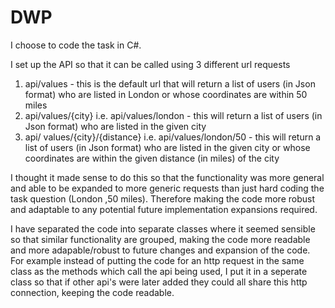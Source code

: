 # DWP
I choose to code the task in C#.

I set up the API so that it can be called using 3 different url requests

1. api/values  - this is the default url that will return a list of users (in Json format) who are listed in London or whose coordinates are within 50 miles
2. api/values/{city} i.e. api/values/london - this will return a list of users (in Json format) who are listed in the given city
3. api/ values/{city}/{distance} i.e. api/values/london/50 - this will return a list of users (in Json format) who are listed in the given city or whose coordinates are within the given distance (in miles) of the city

I thought it made sense to do this so that the functionality was more general and able to be expanded to more generic requests than just hard coding the task question (London ,50 miles).  Therefore making the code more robust and adaptable to any potential future implementation expansions required.

I have separated the code into separate classes where it seemed sensible so that similar functionality are grouped, making the code more readable and more adapable/robust to future changes and expansion of the code. 
For example instead of putting the code for an http request in the same class as the methods which call the api being used, I put it in a seperate class so that if other api's were later added they could all share this http connection, keeping the code readable.
